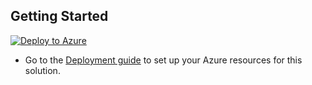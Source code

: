 ## Getting Started
[![Deploy to Azure](https://aka.ms/deploytoazurebutton)](https://portal.azure.com/#create/Microsoft.Template/uri/https%3A%2F%2Fraw.githubusercontent.com%2Fnchandhi%2Fnctestrepo%2Fmain%2FDeployment%2Fbicep%2Fmain.json)

* Go to the [Deployment guide](./Deployment/Deployment.md) to set up your Azure resources for this solution.  

